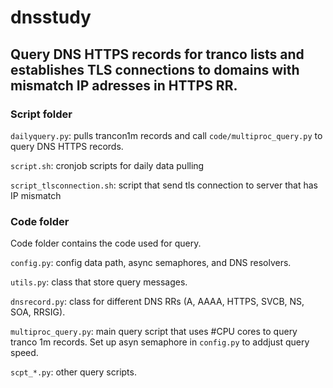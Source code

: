 # dnsstudy
Query DNS HTTPS records for tranco lists and establishes TLS connections to domains with mismatch IP adresses in HTTPS RR.
----
### Script folder
`dailyquery.py`: pulls trancon1m records and call `code/multiproc_query.py` to query DNS HTTPS records.

`script.sh`: cronjob scripts for daily data pulling

`script_tlsconnection.sh`: script that send tls connection to server that has IP mismatch

### Code folder
Code folder contains the code used for query.

`config.py`: config data path, async semaphores, and DNS resolvers.

`utils.py`: class that store query messages.

`dnsrecord.py`: class for different DNS RRs (A, AAAA, HTTPS, SVCB, NS, SOA, RRSIG).

`multiproc_query.py`: main query script that uses #CPU cores to query tranco 1m records. Set up asyn semaphore in `config.py` to addjust query speed.

`scpt_*.py`: other query scripts. 

